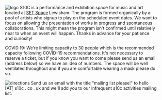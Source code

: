 ![logo](/img/s10c_door.JPG)
S10C is a performance and exhibition space for music and art located at [SET Space](https://setspace.uk/) Lewisham. The program is formed organically by a pool of artists who signup to play on the scheduled event dates. We want to focus on allowing the presentation of works in progress and spontaneous collaborations. This might mean the program isn't confirmed until relatively near to when an event will happen. Thanks in advance for your patience and curiosity!

COVID 19: We're limiting capacity to 30 people which is the recommended capacity following COVID-19 recommendations. It's not necessary to reserve a ticket, but if you know you want to come please send us an email (address below) so we have an idea of numbers. The space will be well ventilated throughout and if you are comfortable wearing a mask please do so.

![directions](/img/set-route.gif)
Send us an email with the title "mailing list please!" to hello [AT] s10c . co . uk and we'll add you to our infrequent s10c activities mailing list.
